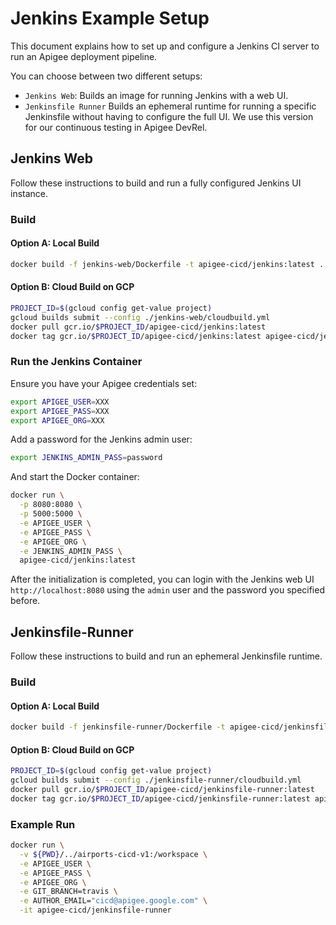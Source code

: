 # Jenkins Example Setup

This document explains how to set up and configure a Jenkins CI server to run 
an Apigee deployment pipeline.

You can choose between two different setups:

-   `Jenkins Web`: Builds an image for running Jenkins with a web UI.
-   `Jenkinsfile Runner` Builds an ephemeral runtime for running a specific 
Jenkinsfile without having to configure the full UI. We use this version for 
our continuous testing in Apigee DevRel.

## Jenkins Web

Follow these instructions to build and run a fully configured Jenkins UI 
instance.

### Build

#### Option A: Local Build

```bash
docker build -f jenkins-web/Dockerfile -t apigee-cicd/jenkins:latest .
```

#### Option B: Cloud Build on GCP

```bash
PROJECT_ID=$(gcloud config get-value project)
gcloud builds submit --config ./jenkins-web/cloudbuild.yml
docker pull gcr.io/$PROJECT_ID/apigee-cicd/jenkins:latest
docker tag gcr.io/$PROJECT_ID/apigee-cicd/jenkins:latest apigee-cicd/jenkins:latest
```

### Run the Jenkins Container

Ensure you have your Apigee credentials set:

```bash
export APIGEE_USER=XXX
export APIGEE_PASS=XXX
export APIGEE_ORG=XXX
```

Add a password for the Jenkins admin user:

```bash
export JENKINS_ADMIN_PASS=password
```

And start the Docker container:

```bash
docker run \
  -p 8080:8080 \
  -p 5000:5000 \
  -e APIGEE_USER \
  -e APIGEE_PASS \
  -e APIGEE_ORG \
  -e JENKINS_ADMIN_PASS \
  apigee-cicd/jenkins:latest
```

After the initialization is completed, you can login with the Jenkins web UI 
`http://localhost:8080` using the `admin` user and the password you specified
before.

## Jenkinsfile-Runner

Follow these instructions to build and run an ephemeral Jenkinsfile runtime.

### Build

#### Option A: Local Build

```bash
docker build -f jenkinsfile-runner/Dockerfile -t apigee-cicd/jenkinsfile-runner .
```

#### Option B: Cloud Build on GCP

```bash
PROJECT_ID=$(gcloud config get-value project)
gcloud builds submit --config ./jenkinsfile-runner/cloudbuild.yml
docker pull gcr.io/$PROJECT_ID/apigee-cicd/jenkinsfile-runner:latest
docker tag gcr.io/$PROJECT_ID/apigee-cicd/jenkinsfile-runner:latest apigee-cicd/jenkinsfile-runner:latest
```

### Example Run

```bash
docker run \
  -v ${PWD}/../airports-cicd-v1:/workspace \
  -e APIGEE_USER \
  -e APIGEE_PASS \
  -e APIGEE_ORG \
  -e GIT_BRANCH=travis \
  -e AUTHOR_EMAIL="cicd@apigee.google.com" \
  -it apigee-cicd/jenkinsfile-runner
```
